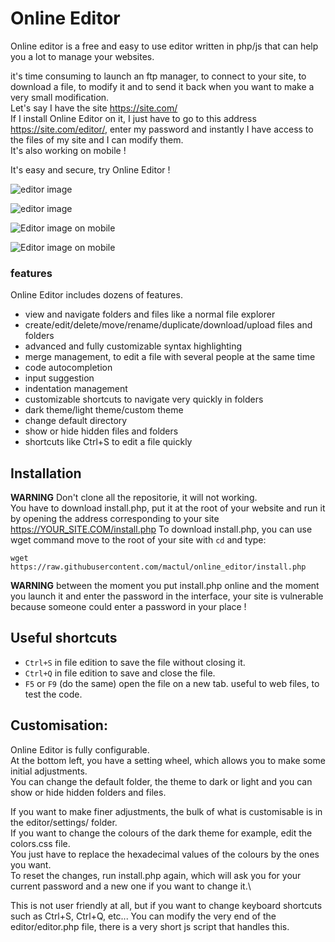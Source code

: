 # Online Editor

Online editor is a free and easy to use editor written in php/js that can help you a lot to manage your websites.

it's time consuming to launch an ftp manager, to connect to your site, to download a file, to modify it and to send it back when you want to make a very small modification.\
Let's say I have the site https://site.com/ \
If I install Online Editor on it, I just have to go to this address https://site.com/editor/, enter my password and instantly I have access to the files of my site and I can modify them.\
It's also working on mobile !

It's easy and secure, try Online Editor !

![editor image](https://cdn.discordapp.com/attachments/750339759716565092/832027164895346708/editor1.png)

![editor image](https://cdn.discordapp.com/attachments/750339759716565092/832026451825131540/editor2.png)

![Editor image on mobile](https://cdn.discordapp.com/attachments/750339759716565092/832141522441994280/Screenshot_20210415-083224_Chrome.jpg)

![Editor image on mobile](https://cdn.discordapp.com/attachments/750339759716565092/832141522899697704/Screenshot_20210415-083303_Chrome.jpg)


### features

Online Editor includes dozens of features.
- view and navigate folders and files like a normal file explorer
- create/edit/delete/move/rename/duplicate/download/upload files and folders
- advanced and fully customizable syntax highlighting
- merge management, to edit a file with several people at the same time
- code autocompletion
- input suggestion
- indentation management
- customizable shortcuts to navigate very quickly in folders
- dark theme/light theme/custom theme
- change default directory
- show or hide hidden files and folders
- shortcuts like Ctrl+S to edit a file quickly

## Installation

**__WARNING__** Don't clone all the repositorie, it will not working.\
You have to download install.php, put it at the root of your website and run it by opening the address corresponding to your site https://YOUR_SITE.COM/install.php
To download install.php, you can use wget command
move to the root of your site with `cd` and type:
```
wget https://raw.githubusercontent.com/mactul/online_editor/install.php
```

**__WARNING__** between the moment you put install.php online and the moment you launch it and enter the password in the interface, your site is vulnerable because someone could enter a password in your place !


## Useful shortcuts

- `Ctrl+S` in file edition to save the file without closing it.
- `Ctrl+Q` in file edition to save and close the file.
- `F5` or `F9` (do the same) open the file on a new tab. useful to web files, to test the code.


## Customisation:

Online Editor is fully configurable.\
At the bottom left, you have a setting wheel, which allows you to make some initial adjustments.\
You can change the default folder, the theme to dark or light and you can show or hide hidden folders and files.

If you want to make finer adjustments, the bulk of what is customisable is in the editor/settings/ folder.\
If you want to change the colours of the dark theme for example, edit the colors.css file.\
You just have to replace the hexadecimal values of the colours by the ones you want.\
To reset the changes, run install.php again, which will ask you for your current password and a new one if you want to change it.\

This is not user friendly at all, but if you want to change keyboard shortcuts such as Ctrl+S, Ctrl+Q, etc... You can modify the very end of the editor/editor.php file, there is a very short js script that handles this.